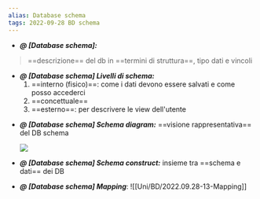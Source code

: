 ```yaml
---
alias: Database schema
tags: 2022-09-28 BD schema
---
```


- ***@ [Database schema]:***
> ==descrizione== del db in ==termini di struttura==, tipo dati e vincoli
<!--ID: 1670236971089-->


- ***@ [Database schema] Livelli di schema:***
	1. ==interno (fisico)==: come i dati devono essere salvati e come posso accederci
	2. ==concettuale==
	3. ==esterno==: per descrivere le view dell'utente
<!--ID: 1670236971094-->


- ***@ [Database schema] Schema diagram:***
	==visione rappresentativa== del DB schema

	![](Uni/BD/img/schcon.jpeg)
<!--ID: 1670236971098-->




- ***@ [Database schema] Schema construct:***
	insieme tra ==schema e dati== dei DB
<!--ID: 1670236971103-->


- ***@ [Database schema] Mapping***: ![[Uni/BD/2022.09.28-13-Mapping]]